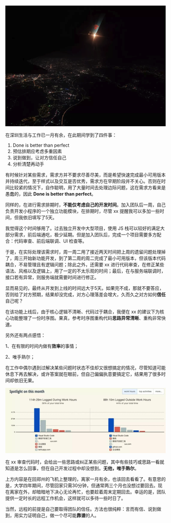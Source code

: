 ![摄于深圳](./images/20190727001.png)

在深圳生活与工作已一月有余，在此期间学到了四件事：

1. Done is better than perfect
2. 预估排期应考虑多重因素
3. 说到做到，让对方信任自己
4. 分析清楚再动手

有时候针对某些需求，需求方并不要求尽善尽美，而是希望快速完成最小可用版本并持续迭代，至于样式以及交互是否优秀，需求方在早期阶段并不关心。否则在时间比较紧的情况下，自作聪明，用了大量时间去处理边际问题，这在需求方看来是愚蠢的，因此 **Done is better than perfect**。

同样的，在进行需求排期时，**不能仅考虑自己的开发时间**。加入团队后一周，自己负责开发小程序的一个独立功能模块，在排期时，尽管 xx 提醒我可以多加一些时间，但我依旧填写了5天。

我觉得这个时间够用了。过去独立开发中大型项目，使用 JS 栈可以较好的满足大部分需求，前后端通吃，极少延期。但是加入团队后，完成一个项目需要多方配合：代码审查、前后端联调、UI 检查等。

于是，在实际处理该需求时，周一周二用了接近两天时间把上周的遗留问题处理掉了，周三开始新功能开发，到了第二周的周二完成了最小可用版本，但该版本代码耦合，不易管理且有逻辑问题；除此之外，还需要 xx 进行代码审查，在修正某些语法、风格以及逻辑上，用了一定的不太乐观的时间；最后，在与服务端联调时，接口若有异常，则服务端就需要时间进行修正。

显而易见的，最终从开发到上线的时间远大于5天。如果完不成，那就不要答应，否则给了对方预期，结果却没完成，对方心理落差会增大，久而久之对方如何**信任**自己呢？

在该功能上线后，由于核心逻辑不清晰、代码过于耦合，我便在 xx 的建议下为核心功能整理了一份时序图。果真，参考时序图重构代码**思路异常清晰**、重构非常快速。

另外还有两点感悟：

1、在有限的时间内做有**效率**的事情；

2、唯手熟尔；

在工作中偶尔遇到过解决某些问题时状态不佳却又很想搞定的情况，尽管知道可能休息下再去解决，或许答案就在眼前，但自己偏偏执意要搞定它，结果用了很多时间却依旧无果。

![RescueTime](./images/20190727002.png)

在 xx 审查代码时，会给出一些思路或纠正某些问题，其中有些技巧或思路一看就知道是怎么回事，但在自己开发过程中却没想到。**无他，唯手熟尔**。

上方内容是在回郑州的飞机上整理的，离家一月有余，也该回去看看了。有意思的是，大学四年期间，尽管回家只需30分钟，但通常两三个月也没想过要回去。现在离家在外，却暗暗地下决心无论再忙，也要趁着周末定期回去。幸运的是，团队提供一定时长的远程工作机会，这样就可以多待一些时日了。

当然，远程的前提是自己要取得团队的信任。方法也很纯粹：言而有信、说到做到，用实力证明自己，做一个尽可能**靠谱**的人。
